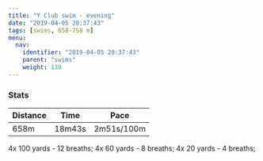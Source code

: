 ```yaml
---
title: "Y Club swim - evening"
date: "2019-04-05 20:37:43"
tags: [swims, 658-758 m]
menu:
  nav:
    identifier: "2019-04-05 20:37:43"
    parent: "swims"
    weight: 130
---
```


### Stats

| Distance | Time | Pace |
|----------|------|------|
|658m|18m43s|2m51s/100m|

4x 100 yards - 12 breaths;
4x 60 yards - 8 breaths;
4x 20 yards - 4 breaths;
